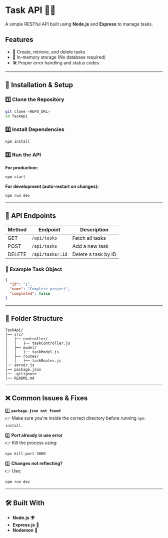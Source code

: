 # Task API 📝🚀

A simple RESTful API built using **Node.js** and **Express** to manage tasks.

## Features
- 📌 Create, retrieve, and delete tasks
- 🚀 In-memory storage (No database required)
- 🛠 Proper error handling and status codes

---

## 📝 Installation & Setup

### 1️⃣ Clone the Repository
```sh
git clone <REPO_URL>
cd TaskApi
```

### 2️⃣ Install Dependencies
```sh
npm install
```

### 3️⃣ Run the API
**For production:**
```sh
npm start
```
**For development (auto-restart on changes):**
```sh
npm run dev
```

---

## 📡 API Endpoints

| Method | Endpoint          | Description           |
|--------|------------------|-----------------------|
| GET    | `/api/tasks`     | Fetch all tasks      |
| POST   | `/api/tasks`     | Add a new task       |
| DELETE | `/api/tasks/:id` | Delete a task by ID  |

### 📝 Example Task Object
```json
{
  "id": "1",
  "name": "Complete project",
  "completed": false
}
```

---

## 📌 Folder Structure
```
TaskApi/
│── src/
│   ├── controller/
│   │   ├── taskController.js
│   ├── model/
│   │   ├── taskModel.js
│   ├── routes/
│   │   ├── taskRoutes.js
│── server.js
│── package.json
│── .gitignore
│── README.md
```

---

## ❌ Common Issues & Fixes

1️⃣ **`package.json not found`**  
👉 Make sure you're inside the correct directory before running `npm install`.

2️⃣ **Port already in use error**  
👉 Kill the process using:
```sh
npx kill-port 3000
```

3️⃣ **Changes not reflecting?**  
👉 Use:
```sh
npm run dev
```

---

## 🛠 Built With
- **Node.js** 🌍
- **Express.js** 🚀
- **Nodemon** 🔄
